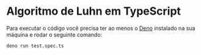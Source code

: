 # Algoritmo de Luhn em TypeScript

Para executar o código você precisa ter ao menos o [Deno](https://deno.land) instalado na sua máquina e rodar o seguinte comando:
```
deno run test.spec.ts
```
